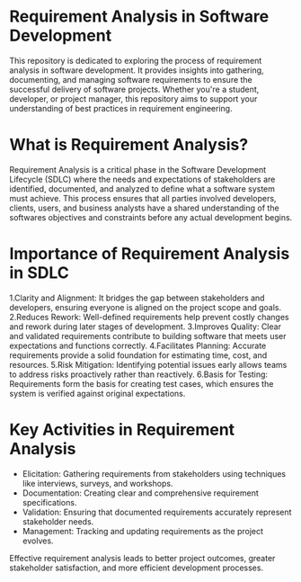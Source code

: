 # Requirement Analysis in Software Development

This repository is dedicated to exploring the process of requirement analysis in software development. It provides insights into gathering, documenting, and managing software requirements to ensure the successful delivery of software projects. Whether you're a student, developer, or project manager, this repository aims to support your understanding of best practices in requirement engineering.
# What is Requirement Analysis?

Requirement Analysis is a critical phase in the Software Development Lifecycle (SDLC) where the needs and expectations of stakeholders are identified, documented, and analyzed to define what a software system must achieve. This process ensures that all parties involved developers, clients, users, and business analysts have a shared understanding of the softwares objectives and constraints before any actual development begins.

# Importance of Requirement Analysis in SDLC

1.Clarity and Alignment: It bridges the gap between stakeholders and developers, ensuring everyone is aligned on the project scope and goals.
2.Reduces Rework: Well-defined requirements help prevent costly changes and rework during later stages of development.
3.Improves Quality: Clear and validated requirements contribute to building software that meets user expectations and functions correctly.
4.Facilitates Planning: Accurate requirements provide a solid foundation for estimating time, cost, and resources.
5.Risk Mitigation: Identifying potential issues early allows teams to address risks proactively rather than reactively.
6.Basis for Testing: Requirements form the basis for creating test cases, which ensures the system is verified against original expectations.

# Key Activities in Requirement Analysis

- Elicitation: Gathering requirements from stakeholders using techniques like interviews, surveys, and workshops.
- Documentation: Creating clear and comprehensive requirement specifications.
- Validation: Ensuring that documented requirements accurately represent stakeholder needs.
- Management: Tracking and updating requirements as the project evolves.

Effective requirement analysis leads to better project outcomes, greater stakeholder satisfaction, and more efficient development processes.


